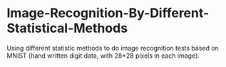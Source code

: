 # Image-Recognition-By-Different-Statistical-Methods
Using different statistic methods to do image recognition tests based on MNIST (hand written digit data, with 28*28 pixels in each image).
